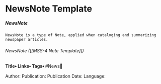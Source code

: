 # NewsNote Template
##### NewsNote
	NewsNote is a type of Note, applied when cataloging and summarizing newspaper articles.
###### NewsNote ([[MSS-4 Note Template]])
**Title⬩**
**Links⬩**
**Tags⬩** #News📰 

Author:
Publication:
Publication Date:
Language:
